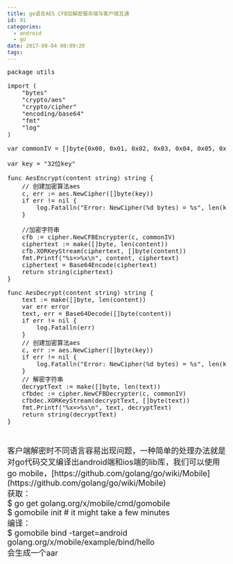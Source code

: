 ```yaml
---
title: go语言AES CFB加解密服务端与客户端互通
id: 91
categories:
  - android
  - go
date: 2017-08-04 00:09:20
tags:
---
```


<pre class="html">package utils
&nbsp;
import (
	"bytes"
	"crypto/aes"
	"crypto/cipher"
	"encoding/base64"
	"fmt"
	"log"
)
&nbsp;
var commonIV = []byte{0x00, 0x01, 0x02, 0x03, 0x04, 0x05, 0x06, 0x07, 0x08, 0x09, 0x0a, 0x0b, 0x0c, 0x0d, 0x0e, 0x0f}
&nbsp;
var key = "32位key"
&nbsp;
func AesEncrypt(content string) string {
	// 创建加密算法aes
	c, err := aes.NewCipher([]byte(key))
	if err != nil {
		log.Fatalln("Error: NewCipher(%d bytes) = %s", len(key), err)
	}
&nbsp;
	//加密字符串
	cfb := cipher.NewCFBEncrypter(c, commonIV)
	ciphertext := make([]byte, len(content))
	cfb.XORKeyStream(ciphertext, []byte(content))
	fmt.Printf("%s=&gt;%x\n", content, ciphertext)
	ciphertext = Base64Encode(ciphertext)
	return string(ciphertext)
}
&nbsp;
func AesDecrypt(content string) string {
	text := make([]byte, len(content))
	var err error
	text, err = Base64Decode([]byte(content))
	if err != nil {
		log.Fatalln(err)
	}
	// 创建加密算法aes
	c, err := aes.NewCipher([]byte(key))
	if err != nil {
		log.Fatalln("Error: NewCipher(%d bytes) = %s", len(key), err)
	}
	// 解密字符串
	decryptText := make([]byte, len(text))
	cfbdec := cipher.NewCFBDecrypter(c, commonIV)
	cfbdec.XORKeyStream(decryptText, []byte(text))
	fmt.Printf("%x=&gt;%s\n", text, decryptText)
	return string(decryptText)
}</pre>
&nbsp;
<div><span style="font-size: 18px;">客户端解密时不同语言容易出现问题，一种简单的处理办法就是对go代码交叉编译出android端和ios端的lib库，我们可以使用go mobile，[https://github.com/golang/go/wiki/Mobile](https://github.com/golang/go/wiki/Mobile)</span></div>
<div><span style="font-size: 18px;">获取：</span></div>
<div><span style="font-size: 18px;">$ go get golang.org/x/mobile/cmd/gomobile</span></div>
<div><span style="font-size: 18px;">$ gomobile init # it might take a few minutes</span></div>
<div><span style="font-size: 18px;">编译：</span></div>
<div><span style="font-size: 18px;">$ gomobile bind -target=android golang.org/x/mobile/example/bind/hello</span></div>
<div><span style="font-size: 18px;">会生成一个aar</span></div>
&nbsp;